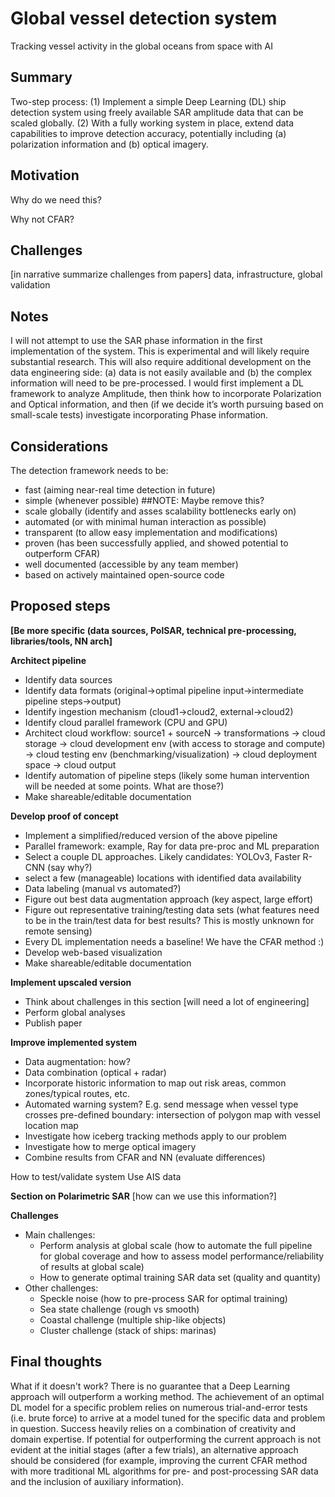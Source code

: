 # Global vessel detection system

Tracking vessel activity in the global oceans from space with AI

## Summary 

Two-step process: (1) Implement a simple Deep Learning (DL) ship detection system using freely available SAR amplitude data that can be scaled globally. (2) With a fully working system in place, extend data capabilities to improve detection accuracy, potentially including (a) polarization information and (b) optical imagery.

## Motivation 

Why do we need this? 

Why not CFAR?

## Challenges

[in narrative summarize challenges from papers] data, infrastructure, global validation

## Notes

I will not attempt to use the SAR phase information in the first implementation of the system. This is experimental and will likely require substantial research. This will also require additional development on the data engineering side: (a) data is not easily available and (b) the complex information will need to be pre-processed. I would first implement a DL framework to analyze Amplitude, then think how to incorporate Polarization and Optical information, and then (if we decide it’s worth pursuing based on small-scale tests) investigate incorporating Phase information.

## Considerations

The detection framework needs to be:

- fast (aiming near-real time detection in future)
- simple (whenever possible) ##NOTE: Maybe remove this?
- scale globally (identify and asses scalability bottlenecks early on)
- automated (or with minimal human interaction as possible)
- transparent (to allow easy implementation and modifications)
- proven (has been successfully applied, and showed potential to outperform CFAR)
- well documented (accessible by any team member)
- based on actively maintained open-source code

## Proposed steps

**[Be more specific (data sources, PolSAR, technical pre-processing, libraries/tools, NN arch]**

**Architect pipeline**
* Identify data sources
* Identify data formats (original->optimal pipeline input->intermediate pipeline steps->output)
* Identify ingestion mechanism (cloud1->cloud2, external->cloud2)
* Identify cloud parallel framework (CPU and GPU)
* Architect cloud workflow: source1 + sourceN -> transformations -> cloud storage -> cloud development env (with access to storage and compute) -> cloud testing env (benchmarking/visualization) -> cloud deployment space -> cloud output
* Identify automation of pipeline steps (likely some human intervention will be needed at some points. What are those?)
* Make shareable/editable documentation

**Develop proof of concept**
* Implement a simplified/reduced version of the above pipeline
* Parallel framework: example, Ray for data pre-proc and ML preparation
* Select a couple DL approaches. Likely candidates: YOLOv3, Faster R-CNN (say why?)
* select a few (manageable) locations with identified data availability
* Data labeling (manual vs automated?)
* Figure out best data augmentation approach (key aspect, large effort)
* Figure out representative training/testing data sets (what features need to be in the train/test data for best results? This is mostly unknown for remote sensing)
* Every DL implementation needs a baseline! We have the CFAR method :)
* Develop web-based visualization
* Make shareable/editable documentation

**Implement upscaled version**
* Think about challenges in this section [will need a lot of engineering]
* Perform global analyses
* Publish paper

**Improve implemented system**
* Data augmentation: how?
* Data combination (optical + radar)
* Incorporate historic information to map out risk areas, common zones/typical routes, etc.
* Automated warning system? E.g. send message when vessel type crosses pre-defined boundary: intersection of polygon map with vessel location map
* Investigate how iceberg tracking methods apply to our problem
* Investigate how to merge optical imagery
* Combine results from CFAR and NN (evaluate differences)

How to test/validate system
Use AIS data

**Section on Polarimetric SAR**
[how can we use this information?]

**Challenges**
* Main challenges: 
	- Perform analysis at global scale (how to automate the full pipeline for global coverage and how to assess model performance/reliability of results at global scale)
	- How to generate optimal training SAR data set (quality and quantity)
* Other challenges:
	- Speckle noise (how to pre-process SAR for optimal training)
	- Sea state challenge (rough vs smooth)
	- Coastal challenge (multiple ship-like objects)
	- Cluster challenge (stack of ships: marinas)

## Final thoughts

What if it doesn't work? There is no guarantee that a Deep Learning approach will outperform a working method. The achievement of an optimal DL model for a specific problem relies on numerous trial-and-error tests (i.e. brute force) to arrive at a model tuned for the specific data and problem in question. Success heavily relies on a combination of creativity and domain expertise. If potential for outperforming the current approach is not evident at the initial stages (after a few trials), an alternative approach should be considered (for example, improving the current CFAR method with more traditional ML algorithms for pre- and post-processing SAR data and the inclusion of auxiliary information).

